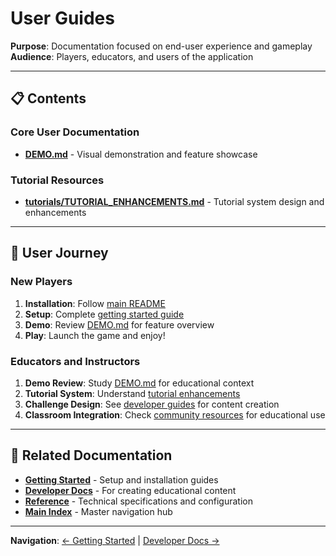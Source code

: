 # User Guides

**Purpose**: Documentation focused on end-user experience and gameplay
**Audience**: Players, educators, and users of the application

---

## 📋 Contents

### Core User Documentation

-   **[DEMO.md](DEMO.md)** - Visual demonstration and feature showcase

### Tutorial Resources

-   **[tutorials/TUTORIAL_ENHANCEMENTS.md](tutorials/TUTORIAL_ENHANCEMENTS.md)** - Tutorial system design and enhancements

---

## 🎯 User Journey

### New Players

1. **Installation**: Follow [main README](../../README.md)
2. **Setup**: Complete [getting started guide](../getting-started/)
3. **Demo**: Review [DEMO.md](DEMO.md) for feature overview
4. **Play**: Launch the game and enjoy!

### Educators and Instructors

1. **Demo Review**: Study [DEMO.md](DEMO.md) for educational context
2. **Tutorial System**: Understand [tutorial enhancements](tutorials/TUTORIAL_ENHANCEMENTS.md)
3. **Challenge Design**: See [developer guides](../developer/) for content creation
4. **Classroom Integration**: Check [community resources](../community/) for educational use

---

## 🔗 Related Documentation

-   **[Getting Started](../getting-started/)** - Setup and installation guides
-   **[Developer Docs](../developer/)** - For creating educational content
-   **[Reference](../reference/)** - Technical specifications and configuration
-   **[Main Index](../INDEX.md)** - Master navigation hub

---

**Navigation**: [← Getting Started](../getting-started/) | [Developer Docs →](../developer/)
